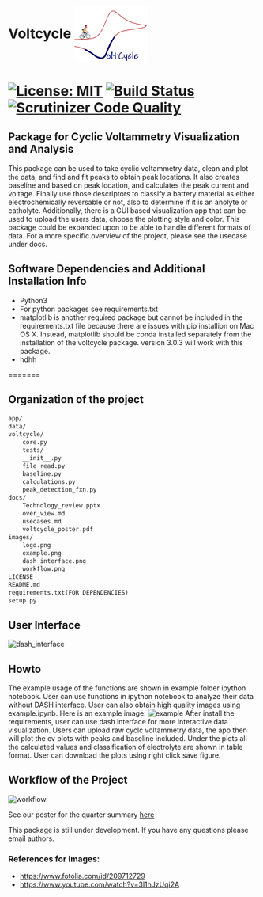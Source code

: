 # Voltcycle  <img align="center" src="images/logo.png" width="150"> 
[![License: MIT](https://img.shields.io/badge/license-MIT-green.svg)](https://opensource.org/licenses/MIT)
[![Build Status](https://travis-ci.org/sabiharustam/voltcycle.svg?branch=master)](https://travis-ci.org/sabiharustam/voltcycle)
[![Scrutinizer Code Quality](https://scrutinizer-ci.com/g/sabiharustam/voltcycle/badges/quality-score.png?b=master)](https://scrutinizer-ci.com/g/sabiharustam/voltcycle/?branch=master)
=======
## Package for Cyclic Voltammetry Visualization and Analysis
This package can be used to take cyclic voltammetry data,
clean and plot the data, and find and fit peaks to obtain peak locations.
It also creates baseline and based on peak location,
and calculates the peak current and voltage.
Finally use those descriptors to classify a battery material as either
electrochemically reversable or not, also to determine if it is an
anolyte or catholyte. Additionally, there is a GUI based visualization
app that can be used to upload the users data,
choose the plotting style and color. This package could be expanded
upon to be able to handle different formats of data. For a more 
specific overview of the project, please see the usecase under docs. 

## Software Dependencies and Additional Installation Info 
- Python3 
- For python packages see requirements.txt
- matplotlib is another required package but cannot be included in the requirements.txt file 
    because there are issues with pip installion on Mac OS X. Instead, matplotlib should be 
    conda installed separately from the installation of the voltcycle package. version 3.0.3
    will work with this package.  
- hdhh

=======
## Organization of the project
``` 
app/
data/
voltcycle/ 
    core.py
    tests/
    __init__.py
    file_read.py
	baseline.py
	calculations.py
	peak_detection_fxn.py
docs/ 
    Technology_review.pptx
    over_view.md
    usecases.md
	voltcycle_poster.pdf
images/
	logo.png
	example.png
	dash_interface.png
	workflow.png
LICENSE
README.md
requirements.txt(FOR DEPENDENCIES)
setup.py
```


## User Interface
![dash_interface](https://github.com/sabiharustam/voltcycle/blob/master/images/dash_interface_image.PNG)

## Howto
The example usage of the functions are shown in example folder ipython notebook. User can use functions in ipython notebook 
to analyze their data without DASH interface. User can also obtain high quality images using example.ipynb. Here is an 
example image:
![example](https://github.com/sabiharustam/voltcycle/blob/master/images/example.png)
After install the requirements, user can use dash interface for more interactive data visualization. Users can upload raw 
cyclc voltammetry data, the app then will plot the cv plots with peaks and baseline included. Under the plots all the 
calculated values and classification of electrolyte are shown in table format.
User can download the plots using right click save figure.

## Workflow of the Project
![workflow](https://github.com/sabiharustam/voltcycle/blob/master/images/workflow.png)

See our poster for the quarter summary 
[here](https://github.com/sabiharustam/voltcycle/blob/master/images/Final%20Poster.pdf)

This package is still under development. If you have any questions please email authors. 

### References for images:
- https://www.fotolia.com/id/209712729
- https://www.youtube.com/watch?v=3l1hJzUqi2A 
